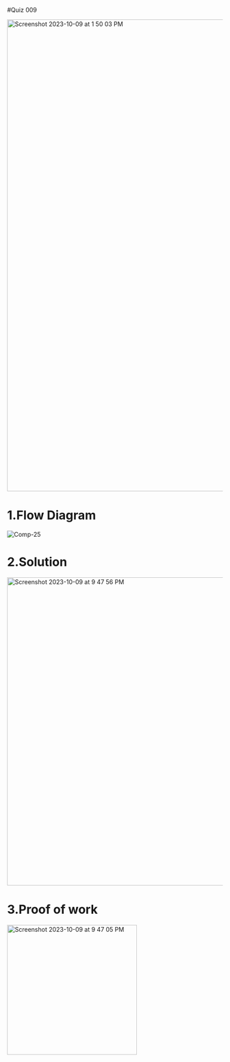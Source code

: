 #Quiz 009

<img width="1101" alt="Screenshot 2023-10-09 at 1 50 03 PM" src="https://github.com/K-Schriber/Unit-1-Comp-Sci/assets/142757998/e55ed1e3-32ac-44b4-8324-d0d7f01e16cb">


# 1.Flow Diagram
![Comp-25](https://github.com/K-Schriber/Unit-1-Comp-Sci/assets/142757998/43947691-d8e1-4aa6-a675-ff34543d4f5f)


# 2.Solution
<img width="719" alt="Screenshot 2023-10-09 at 9 47 56 PM" src="https://github.com/K-Schriber/Unit-1-Comp-Sci/assets/142757998/48e2f1a6-caf9-45b1-975e-0f4335adad66">


# 3.Proof of work



<img width="303" alt="Screenshot 2023-10-09 at 9 47 05 PM" src="https://github.com/K-Schriber/Unit-1-Comp-Sci/assets/142757998/bcae4028-0e32-42c8-9231-0cfa36307ea4">
